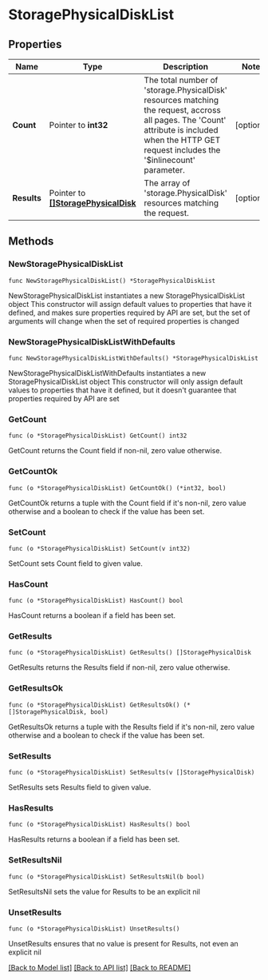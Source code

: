 # StoragePhysicalDiskList

## Properties

Name | Type | Description | Notes
------------ | ------------- | ------------- | -------------
**Count** | Pointer to **int32** | The total number of &#39;storage.PhysicalDisk&#39; resources matching the request, accross all pages. The &#39;Count&#39; attribute is included when the HTTP GET request includes the &#39;$inlinecount&#39; parameter. | [optional] 
**Results** | Pointer to [**[]StoragePhysicalDisk**](StoragePhysicalDisk.md) | The array of &#39;storage.PhysicalDisk&#39; resources matching the request. | [optional] 

## Methods

### NewStoragePhysicalDiskList

`func NewStoragePhysicalDiskList() *StoragePhysicalDiskList`

NewStoragePhysicalDiskList instantiates a new StoragePhysicalDiskList object
This constructor will assign default values to properties that have it defined,
and makes sure properties required by API are set, but the set of arguments
will change when the set of required properties is changed

### NewStoragePhysicalDiskListWithDefaults

`func NewStoragePhysicalDiskListWithDefaults() *StoragePhysicalDiskList`

NewStoragePhysicalDiskListWithDefaults instantiates a new StoragePhysicalDiskList object
This constructor will only assign default values to properties that have it defined,
but it doesn't guarantee that properties required by API are set

### GetCount

`func (o *StoragePhysicalDiskList) GetCount() int32`

GetCount returns the Count field if non-nil, zero value otherwise.

### GetCountOk

`func (o *StoragePhysicalDiskList) GetCountOk() (*int32, bool)`

GetCountOk returns a tuple with the Count field if it's non-nil, zero value otherwise
and a boolean to check if the value has been set.

### SetCount

`func (o *StoragePhysicalDiskList) SetCount(v int32)`

SetCount sets Count field to given value.

### HasCount

`func (o *StoragePhysicalDiskList) HasCount() bool`

HasCount returns a boolean if a field has been set.

### GetResults

`func (o *StoragePhysicalDiskList) GetResults() []StoragePhysicalDisk`

GetResults returns the Results field if non-nil, zero value otherwise.

### GetResultsOk

`func (o *StoragePhysicalDiskList) GetResultsOk() (*[]StoragePhysicalDisk, bool)`

GetResultsOk returns a tuple with the Results field if it's non-nil, zero value otherwise
and a boolean to check if the value has been set.

### SetResults

`func (o *StoragePhysicalDiskList) SetResults(v []StoragePhysicalDisk)`

SetResults sets Results field to given value.

### HasResults

`func (o *StoragePhysicalDiskList) HasResults() bool`

HasResults returns a boolean if a field has been set.

### SetResultsNil

`func (o *StoragePhysicalDiskList) SetResultsNil(b bool)`

 SetResultsNil sets the value for Results to be an explicit nil

### UnsetResults
`func (o *StoragePhysicalDiskList) UnsetResults()`

UnsetResults ensures that no value is present for Results, not even an explicit nil

[[Back to Model list]](../README.md#documentation-for-models) [[Back to API list]](../README.md#documentation-for-api-endpoints) [[Back to README]](../README.md)


